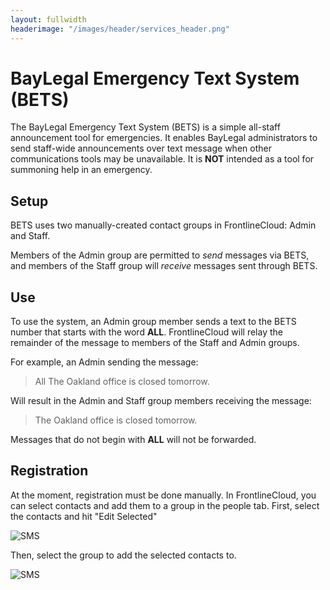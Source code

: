 ```yaml
---
layout: fullwidth
headerimage: "/images/header/services_header.png"
---
```

# BayLegal Emergency Text System (BETS)

The BayLegal Emergency Text System (BETS) is a simple all-staff announcement tool for emergencies. It enables BayLegal administrators to send staff-wide announcements over text message when other communications tools may be unavailable. It is **NOT** intended as a tool for summoning help in an emergency.

## Setup
BETS uses two manually-created contact groups in FrontlineCloud: Admin and Staff.

Members of the Admin group are permitted to *send* messages via BETS, and members of the Staff group will *receive* messages sent through BETS.


## Use
To use the system, an Admin group member sends a text to the BETS number that starts with the word **ALL**. FrontlineCloud will relay the remainder of the message to members of the Staff and Admin groups.

For example, an Admin sending the message:

> All The Oakland office is closed tomorrow.

Will result in the Admin and Staff group members receiving the message:

> The Oakland office is closed tomorrow.

Messages that do not begin with **ALL** will not be forwarded.


## Registration
At the moment, registration must be done manually. In FrontlineCloud, you can select contacts and add them to a group in the people tab. First, select the contacts and hit "Edit Selected"

![SMS](../images/bets_edit_group.jpg)

Then, select the group to add the selected contacts to.

![SMS](../images/bets_add_to_group.jpg)
